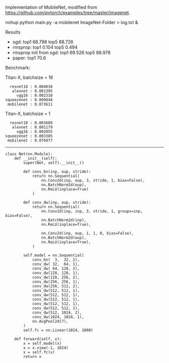 Implementation of MobileNet, modified from https://github.com/pytorch/examples/tree/master/imagenet.

nohup python main.py -a mobilenet ImageNet-Folder  > log.txt &

Results
- sgd:                    top1 68.798 top5 88.726
- rmsprop:                top1 0.104  top5 0.494
- rmsprop init from sgd:  top1 69.526 top5 88.978
- paper:                  top1 70.6

Benchmark:

Titan-X, batchsize = 16
```
  resnet18 : 0.004030
   alexnet : 0.001395
     vgg16 : 0.002310
squeezenet : 0.009848
 mobilenet : 0.073611
```
Titan-X, batchsize = 1
```
  resnet18 : 0.003688
   alexnet : 0.001179
     vgg16 : 0.002055
squeezenet : 0.003385
 mobilenet : 0.076977
```

---------

```
class Net(nn.Module):
    def __init__(self):
        super(Net, self).__init__()

        def conv_bn(inp, oup, stride):
            return nn.Sequential(
                nn.Conv2d(inp, oup, 3, stride, 1, bias=False),
                nn.BatchNorm2d(oup),
                nn.ReLU(inplace=True)
            )

        def conv_dw(inp, oup, stride):
            return nn.Sequential(
                nn.Conv2d(inp, inp, 3, stride, 1, groups=inp, bias=False),
                nn.BatchNorm2d(inp),
                nn.ReLU(inplace=True),
    
                nn.Conv2d(inp, oup, 1, 1, 0, bias=False),
                nn.BatchNorm2d(oup),
                nn.ReLU(inplace=True),
            )

        self.model = nn.Sequential(
            conv_bn(  3,  32, 2), 
            conv_dw( 32,  64, 1),
            conv_dw( 64, 128, 2),
            conv_dw(128, 128, 1),
            conv_dw(128, 256, 2),
            conv_dw(256, 256, 1),
            conv_dw(256, 512, 2),
            conv_dw(512, 512, 1),
            conv_dw(512, 512, 1),
            conv_dw(512, 512, 1),
            conv_dw(512, 512, 1),
            conv_dw(512, 512, 1),
            conv_dw(512, 1024, 2),
            conv_dw(1024, 1024, 1),
            nn.AvgPool2d(7),
        )
        self.fc = nn.Linear(1024, 1000)

    def forward(self, x):
        x = self.model(x)
        x = x.view(-1, 1024)
        x = self.fc(x)
        return x
```
